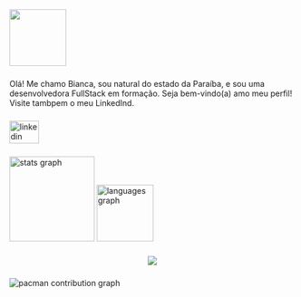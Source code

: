 <div align="left">
  <img height="100" src="https://i.pinimg.com/originals/7b/c9/79/7bc97918ccb4f3f4d3ce7db15848733c.gif"  />
</div>

###

<p align="left">Olá! Me chamo Bianca, sou natural do estado da Paraíba, e sou uma desenvolvedora FullStack em formação. Seja bem-vindo(a) amo meu perfil! Visite tambpem o meu LinkedInd.</p>

###

<div align="left">
  <a href="https://www.linkedin.com/in/bianca-costa-5a69aa217/" target="_blank">
    <img src="https://raw.githubusercontent.com/maurodesouza/profile-readme-generator/master/src/assets/icons/social/linkedin/default.svg" width="52" height="40" alt="linkedin logo"  />
  </a>
</div>

###

<div align="left">
  <img src="https://github-readme-stats.vercel.app/api?username=biancaofcosta&hide_title=false&hide_rank=false&show_icons=true&include_all_commits=true&count_private=true&disable_animations=false&theme=dracula&locale=en&hide_border=false&order=1" height="150" alt="stats graph"  />
  <img src="https://github-readme-stats.vercel.app/api/top-langs?username=biancaofcosta&locale=en&hide_title=false&layout=compact&card_width=320&langs_count=5&theme=dracula&hide_border=false&order=2" height="100" alt="languages graph"  />
</div>

###

<div align="center">
  <img src="https://visitor-badge.laobi.icu/badge?page_id=biancaofcosta.biancaofcosta&left_color=black&right_color=deeppink"  />
</div>

###

<picture>
  <source media="(prefers-color-scheme: dark)" srcset="https://raw.githubusercontent.com/biancaofcosta/biancaofcosta/output/pacman-contribution-graph-dark.svg">
  <source media="(prefers-color-scheme: light)" srcset="https://raw.githubusercontent.com/biancaofcosta/biancaofcosta/output/pacman-contribution-graph.svg">
  <img alt="pacman contribution graph" src="https://raw.githubusercontent.com/biancaofcosta/biancaofcosta/output/pacman-contribution-graph.svg">
</picture>

###
